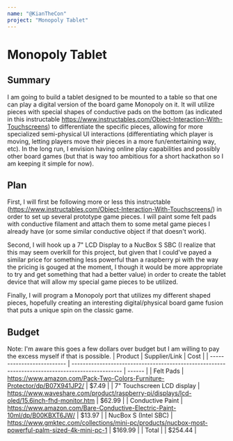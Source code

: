 ```yaml
---
name: "@KianTheCon"
project: "Monopoly Tablet"
---
```


# Monopoly Tablet

## Summary

I am going to build a tablet designed to be mounted to a table so that one can play a digital version of the board game Monopoly on it. It will utilize pieces with special shapes of conductive pads on the bottom (as indicated in this instructable https://www.instructables.com/Object-Interaction-With-Touchscreens) to differentiate the specific pieces, allowing for more specialized semi-physical UI interactions (differentiating which player is moving, letting players move their pieces in a more fun/entertaining way, etc). In the long run, I envision having online play capabilities and possibly other board games (but that is way too ambitious for a short hackathon so I am keeping it simple for now).

## Plan

First, I will first be following more or less this instructable (https://www.instructables.com/Object-Interaction-With-Touchscreens/) in order to set up several prototype game pieces. I will paint some felt pads with conductive filament and attach them to some metal game pieces I already have (or some similar conductive object if that doesn't work).

Second, I will hook up a 7" LCD Display to a NucBox S SBC (I realize that this may seem overkill for this project, but given that I could've payed a similar price for something less powerful than a raspberry pi with the way the pricing is gouged at the moment, I though it would be more appropriate to try and get something that had a better value) in order to create the tablet device that will allow my special game pieces to be utilized.

Finally, I will program a Monopoly port that utilizes my different shaped pieces, hopefully creating an interesting digital/physical board game fusion that puts a unique spin on the classic game. 

## Budget

Note: I'm aware this goes a few dollars over budget but I am willing to  pay the excess myself if that is possible.
| Product                    | Supplier/Link                                                                                    | Cost   |
| -------------------------- | ------------------------------------------------------------------------------------------------ | ------ |
| Felt Pads                  | https://www.amazon.com/Pack-Two-Colors-Furniture-Protector/dp/B07X941JP2/                        | $7.49   |
| 7" Touchscreen LCD display | https://www.waveshare.com/product/raspberry-pi/displays/lcd-oled/15.6inch-fhd-monitor.htm        | $62.99  |
| Conductive Paint           | https://www.amazon.com/Bare-Conductive-Electric-Paint-10ml/dp/B00KBXT6JW/                        | $13.97  |
| NucBox S (Intel SBC)       | https://www.gmktec.com/collections/mini-pc/products/nucbox-most-powerful-palm-sized-4k-mini-pc-1 | $169.99 |
| Total                      |                                                                                                  | $254.44 |
<!-- TBLFM: @>$>=sum(@2$>..@-1$>);%.2f -->
